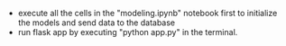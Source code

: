 - execute all the cells in the "modeling.ipynb" notebook first to initialize the models and send data to the database
- run flask app by executing "python app.py" in the terminal.
